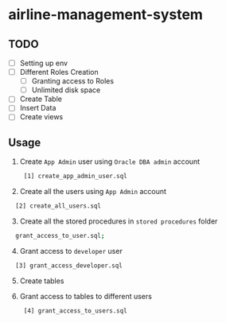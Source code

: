 # airline-management-system

## TODO

- [ ] Setting up env
- [ ] Different Roles Creation
  - [ ] Granting access to Roles
  - [ ] Unlimited disk space
- [ ] Create Table
- [ ] Insert Data
- [ ] Create views

## Usage

1. Create `App Admin` user using `Oracle DBA admin` account

   ```sh
    [1] create_app_admin_user.sql
   ```

2. Create all the users using `App Admin` account

  ```sh
    [2] create_all_users.sql
  ```
  
3. Create all the stored procedures in `stored procedures` folder

  ```sh
    grant_access_to_user.sql;
  ```

4. Grant access to `developer` user

  ```sh
    [3] grant_access_developer.sql
  ```

5. Create tables
6. Grant access to tables to different users
  
   ```sh
    [4] grant_access_to_users.sql
  ```
